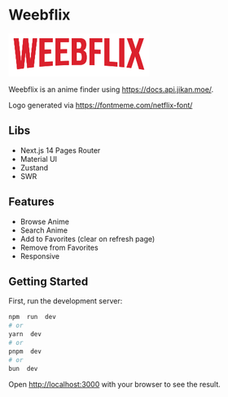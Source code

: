 # Weebflix

![weebflix](https://github.com/irxd/weebflix/blob/main/public/logo.png?raw=true)

Weebflix is an anime finder using https://docs.api.jikan.moe/.

Logo generated via https://fontmeme.com/netflix-font/

## Libs

- Next.js 14 Pages Router
- Material UI
- Zustand
- SWR

## Features

- Browse Anime
- Search Anime
- Add to Favorites (clear on refresh page)
- Remove from Favorites
- Responsive

## Getting Started

First, run the development server:

```bash
npm  run  dev
# or
yarn  dev
# or
pnpm  dev
# or
bun  dev
```

Open [http://localhost:3000](http://localhost:3000) with your browser to see the result.
